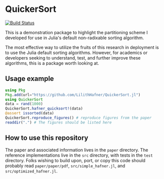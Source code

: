 # QuickerSort

[![Build Status](https://github.com/LilithHafner/QuickerSort.jl/actions/workflows/CI.yml/badge.svg?branch=main)](https://github.com/LilithHafner/QuickerSort.jl/actions/workflows/CI.yml?query=branch%3Amain)

This is a demonstration package to highlight the partitioning scheme I developed for use in Julia's default non-radixable sorting algorithm.

The most effective way to utilize the fruits of this research in deployment is to use the Julia default sorting algorithms. However, for academics or developers seeking to understand, test, and further improve these algorithms, this is a package worth looking at.

## Usage example

```julia
using Pkg
Pkg.add(url="https://github.com/LilithHafner/QuickerSort.jl")
using QuickerSort
data = rand(1000)
QuickerSort.hafner_quicksort!(data)
@assert issorted(data)
QuickerSort.reproduce_figures() # reproduce figures from the paper
readdir(".") # The figures should be listed here
```

## How to use this repository

The paper and associated information lives in the `paper` directory. The reference
implementations live in the `src` directory, with tests in the `test` directory. Folks
wishing to build upon, port, or copy this code should probably read `paper/paper/pdf`,
`src/simple_hafner.jl`, and `src/optimized_hafner.jl`.

